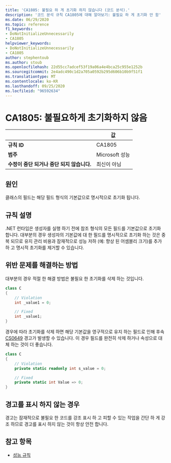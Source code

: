 ```yaml
---
title: 'CA1805: 불필요 하 게 초기화 하지 않습니다 (코드 분석).'
description: '코드 분석 규칙 CA1805에 대해 알아보기: 불필요 하 게 초기화 안 함'
ms.date: 06/29/2020
ms.topic: reference
f1_keywords:
- DoNotInitializeUnnecessarily
- CA1805
helpviewer_keywords:
- DoNotInitializeUnnecessarily
- CA1805
author: stephentoub
ms.author: stoub
ms.openlocfilehash: 22d55cc7adcef53f19a06a4e4bca25c955e1252b
ms.sourcegitcommit: 2e4adc490c1d2a705a0592b295d606b10b9f51f1
ms.translationtype: MT
ms.contentlocale: ko-KR
ms.lasthandoff: 09/25/2020
ms.locfileid: "96592634"
---
```

# <a name="ca1805-do-not-initialize-unnecessarily"></a>CA1805: 불필요하게 초기화하지 않음

| | 값 |
|-|-|
| **규칙 ID** |CA1805|
| **범주** |Microsoft 성능|
| **수정이 중단 되거나 중단 되지 않습니다.** |최신이 아님|

## <a name="cause"></a>원인

클래스의 필드는 해당 필드 형식의 기본값으로 명시적으로 초기화 됩니다.

## <a name="rule-description"></a>규칙 설명

.NET 런타임은 생성자를 실행 하기 전에 참조 형식의 모든 필드를 기본값으로 초기화 합니다. 대부분의 경우 생성자의 기본값에 대 한 필드를 명시적으로 초기화 하는 것은 중복 되므로 유지 관리 비용과 잠재적으로 성능 저하 (예: 향상 된 어셈블리 크기)를 추가 하 고 명시적 초기화를 제거할 수 있습니다.

## <a name="how-to-fix-violations"></a>위반 문제를 해결하는 방법

대부분의 경우 적절 한 해결 방법은 불필요 한 초기화를 삭제 하는 것입니다.

```csharp
class C
{
    // Violation
    int _value1 = 0;

    // Fixed
    int _value1;
}
```

경우에 따라 초기화를 삭제 하면 해당 기본값을 영구적으로 유지 하는 필드로 인해 후속 [CS0649](../../../csharp/misc/cs0649.md) 경고가 발생할 수 있습니다.  이 경우 필드를 완전히 삭제 하거나 속성으로 대체 하는 것이 더 좋습니다.

```csharp
class C
{
    // Violation
    private static readonly int s_value = 0;

    // Fixed
    private static int Value => 0;
}
```

## <a name="when-to-suppress-warnings"></a>경고를 표시 하지 않는 경우

경고는 잠재적으로 불필요 한 코드를 강조 표시 하 고 피할 수 있는 작업을 간단 하 게 강조 하므로 경고를 표시 하지 않는 것이 항상 안전 합니다.

## <a name="see-also"></a>참고 항목

- [성능 규칙](performance-warnings.md)
